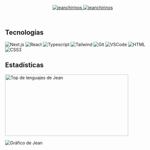 <p align="center">
 <a href="https://jeanchirinos.vercel.app/" target="blank">
  <img src="https://img.shields.io/badge/Website-DC143C?style=for-the-badge&logo=medium&logoColor=white" alt="jeanchirinos" />
 </a>
 <a href="https://linkedin.com/in/jeanchirinos" target="_blank">
  <img src="https://img.shields.io/badge/LinkedIn-0077B5?style=for-the-badge&logo=linkedin&logoColor=white" alt="jeanchirinos"/>
 </a>
</p>
<br />

## Tecnologías

![Next.js](https://img.shields.io/badge/next.js-000000?style=for-the-badge&logo=nextdotjs&logoColor=white)
![React](https://img.shields.io/badge/-React-61DBFB?style=for-the-badge&labelColor=black&logo=react&logoColor=61DBFB)
![Typescript](https://img.shields.io/badge/Typescript-007acc?style=for-the-badge&labelColor=black&logo=typescript&logoColor=007acc)
![Tailwind](https://img.shields.io/badge/Tailwind_CSS-092749?style=for-the-badge&logo=tailwindcss&logoColor=06B6D4&labelColor=000000)
![Git](https://img.shields.io/badge/Git-F05032?style=for-the-badge&logo=git&logoColor=white)
![VSCode](https://img.shields.io/badge/Visual_Studio-0078d7?style=for-the-badge&logo=visual%20studio&logoColor=white)
![HTML](https://img.shields.io/badge/HTML5-E34F26?style=for-the-badge&logo=html5&logoColor=white)
![CSS3](https://img.shields.io/badge/CSS3-1572B6?style=for-the-badge&logo=css3&logoColor=white)

## Estadísticas

<img alt="Top de lenguajes de Jean" src="https://denvercoder1-github-readme-stats.vercel.app/api/top-langs/?username=jeanchirinos&langs_count=4&layout=compact&theme=react&border_color=22272E&bg_color=22272E&title_color=FFFFFF&icon_color=F8D866" height="200px" width="400px"/>

![Gráfico de Jean](https://github-readme-activity-graph.vercel.app/graph?username=jeanchirinos&custom_title=Gráfico%20de%20actividad%20en%20Github&bg_color=22272E&color=transparent&line=7F3FBF&point=7F3FBF&area_color=FFFFFF&title_color=FFFFFF&area=true)
